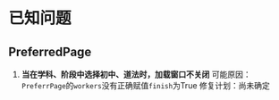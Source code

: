 # 已知问题

## PreferredPage

1. **当在学科、阶段中选择初中、道法时，加载窗口不关闭**
        可能原因：`PreferrPage`的`workers`没有正确赋值`finish`为True
        修复计划：尚未确定